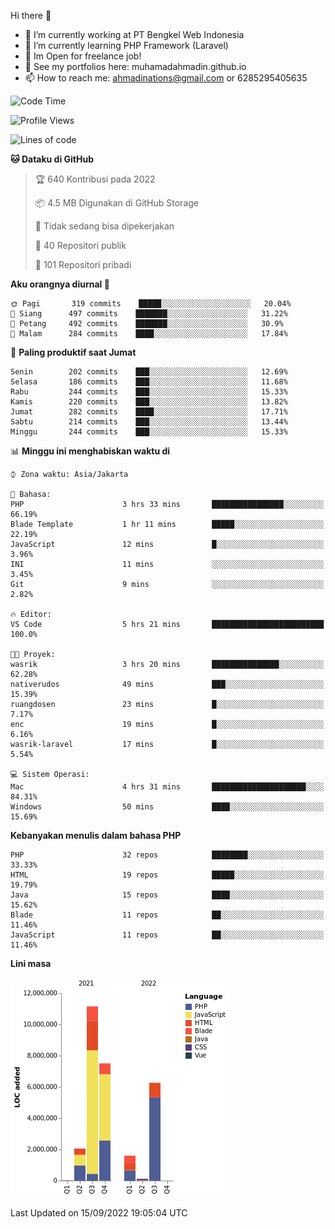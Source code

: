Hi there 👋

- 🔭 I’m currently working at PT Bengkel Web Indonesia
- 🌱 I’m currently learning PHP Framework (Laravel)
- 📂 Im Open for freelance job!
- 🧷 See my portfolios here: muhamadahmadin.github.io
- 📫 How to reach me: ahmadinations@gmail.com or 6285295405635


<!--START_SECTION:waka-->
![Code Time](http://img.shields.io/badge/Code%20Time-1%2C147%20hrs%2038%20mins-blue)

![Profile Views](http://img.shields.io/badge/Profil%20dilihat-0-blue)

![Lines of code](https://img.shields.io/badge/Sejak%20Hello%20World%20aku%20telah%20menulis-29%20Million%20baris%20kode-blue)

**🐱 Dataku di GitHub** 

> 🏆 640 Kontribusi pada 2022
 > 
> 📦 4.5 MB Digunakan di GitHub Storage 
 > 
> 🚫 Tidak sedang bisa dipekerjakan
 > 
> 📜 40 Repositori publik 
 > 
> 🔑 101 Repositori pribadi  
 > 
**Aku orangnya diurnal 🐤** 

```text
🌞 Pagi       319 commits    █████░░░░░░░░░░░░░░░░░░░░   20.04% 
🌆 Siang      497 commits    ███████░░░░░░░░░░░░░░░░░░   31.22% 
🌃 Petang     492 commits    ███████░░░░░░░░░░░░░░░░░░   30.9% 
🌙 Malam      284 commits    ████░░░░░░░░░░░░░░░░░░░░░   17.84%

```
📅 **Paling produktif saat Jumat** 

```text
Senin        202 commits    ███░░░░░░░░░░░░░░░░░░░░░░   12.69% 
Selasa       186 commits    ███░░░░░░░░░░░░░░░░░░░░░░   11.68% 
Rabu         244 commits    ███░░░░░░░░░░░░░░░░░░░░░░   15.33% 
Kamis        220 commits    ███░░░░░░░░░░░░░░░░░░░░░░   13.82% 
Jumat        282 commits    ████░░░░░░░░░░░░░░░░░░░░░   17.71% 
Sabtu        214 commits    ███░░░░░░░░░░░░░░░░░░░░░░   13.44% 
Minggu       244 commits    ███░░░░░░░░░░░░░░░░░░░░░░   15.33%

```


📊 **Minggu ini menghabiskan waktu di** 

```text
⌚︎ Zona waktu: Asia/Jakarta

💬 Bahasa: 
PHP                      3 hrs 33 mins       ████████████████░░░░░░░░░   66.19% 
Blade Template           1 hr 11 mins        █████░░░░░░░░░░░░░░░░░░░░   22.19% 
JavaScript               12 mins             █░░░░░░░░░░░░░░░░░░░░░░░░   3.96% 
INI                      11 mins             ░░░░░░░░░░░░░░░░░░░░░░░░░   3.45% 
Git                      9 mins              ░░░░░░░░░░░░░░░░░░░░░░░░░   2.82%

🔥 Editor: 
VS Code                  5 hrs 21 mins       █████████████████████████   100.0%

🐱‍💻 Proyek: 
wasrik                   3 hrs 20 mins       ███████████████░░░░░░░░░░   62.28% 
nativerudos              49 mins             ███░░░░░░░░░░░░░░░░░░░░░░   15.39% 
ruangdosen               23 mins             █░░░░░░░░░░░░░░░░░░░░░░░░   7.17% 
enc                      19 mins             █░░░░░░░░░░░░░░░░░░░░░░░░   6.16% 
wasrik-laravel           17 mins             █░░░░░░░░░░░░░░░░░░░░░░░░   5.54%

💻 Sistem Operasi: 
Mac                      4 hrs 31 mins       █████████████████████░░░░   84.31% 
Windows                  50 mins             ████░░░░░░░░░░░░░░░░░░░░░   15.69%

```

**Kebanyakan menulis dalam bahasa PHP** 

```text
PHP                      32 repos            ████████░░░░░░░░░░░░░░░░░   33.33% 
HTML                     19 repos            █████░░░░░░░░░░░░░░░░░░░░   19.79% 
Java                     15 repos            ████░░░░░░░░░░░░░░░░░░░░░   15.62% 
Blade                    11 repos            ██░░░░░░░░░░░░░░░░░░░░░░░   11.46% 
JavaScript               11 repos            ██░░░░░░░░░░░░░░░░░░░░░░░   11.46%

```


**Lini masa**

![Chart not found](https://raw.githubusercontent.com/MuhamadAhmadin/MuhamadAhmadin/master/charts/bar_graph.png) 


 Last Updated on 15/09/2022 19:05:04 UTC
<!--END_SECTION:waka-->
